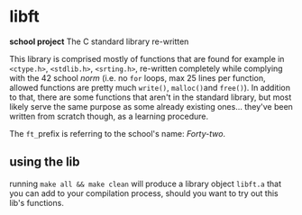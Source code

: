 # libft
**school project** The C standard library re-written

This library is comprised mostly of functions that are found for example in `<ctype.h>`, `<stdlib.h>`, `<srting.h>`, re-written completely while complying with the 42 school _norm_ (i.e. no `for` loops, max 25 lines per function, allowed functions are pretty much `write()`, `malloc()`and `free()`). In addition to that, there are some functions that aren't in the standard library, but most likely serve the same purpose as some already existing ones... they've been written from scratch though, as a learning procedure.

The `ft_`prefix is referring to the school's name: *Forty-two*.

## using the lib
running `make all && make clean` will produce a library object `libft.a` that you can add to your compilation process, should you want to try out this lib's functions.
